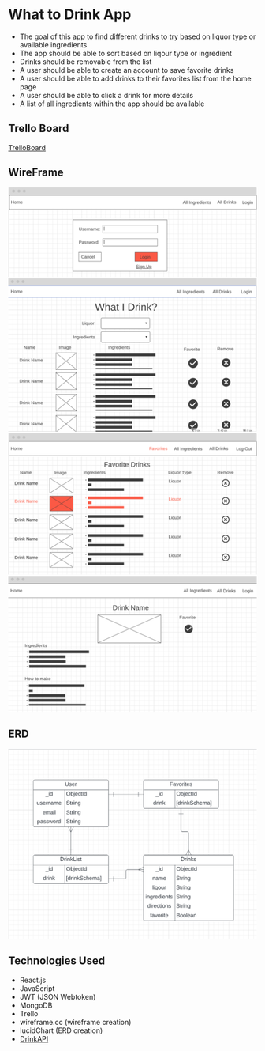 # What to Drink App
- The goal of this app to find different drinks to try based on liquor type or available ingredients
- The app should be able to sort based on liqour type or ingredient
- Drinks should be removable from the list
- A user should be able to create an account to save favorite drinks
- A user should be able to add drinks to their favorites list from the home page
- A user should be able to click a drink for more details
- A list of all ingredients within the app should be available

## Trello Board
[TrelloBoard](https://trello.com/b/h9HeAzOf/whatdrink)
## WireFrame
![Login](/public/images/loginWireFrame.png)
![HomePage](/public/images/homePageWireFrame.png)
![Favorites](/public/images/favoritesWireFrame.png)
![DrinkDetails](/public/images/drinkDetailsWireFrame.png)

## ERD
![ERD](/public/images/erdWhatDrink.png)
## Technologies Used
- React.js
- JavaScript
- JWT (JSON Webtoken)
- MongoDB
- Trello
- wireframe.cc (wireframe creation)
- lucidChart (ERD creation)
- [DrinkAPI](https://thecocktaildb.com/api.php)